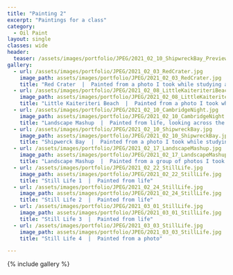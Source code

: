 ```yaml
---
title: "Painting 2"
excerpt: "Paintings for a class"
category:
  - Oil Paint
layout: single
classes: wide
header:
  teaser: /assets/images/portfolio/JPEG/2021_02_10_ShipwreckBay_Preview.jpg
gallery:
  - url: /assets/images/portfolio/JPEG/2021_02_03_RedCrater.jpg
    image_path: assets/images/portfolio/JPEG/2021_02_03_RedCrater.jpg
    title: "Red Crater  |  Painted from a photo I took while studying abroad"
  - url: /assets/images/portfolio/JPEG/2021_02_08_LittleKaiteriteriBeach.jpg
    image_path: assets/images/portfolio/JPEG/2021_02_08_LittleKaiteriteriBeach.jpg
    title: "Little Kaiteriteri Beach  |  Painted from a photo I took while studying abroad"
  - url: /assets/images/portfolio/JPEG/2021_02_10_CambridgeNight.jpg
    image_path: assets/images/portfolio/JPEG/2021_02_10_CambridgeNight.jpg
    title: "Landscape Mashup  |  Painted from life, looking across the Charles River from the BU CFA building to Cambridge"
  - url: /assets/images/portfolio/JPEG/2021_02_10_ShipwreckBay.jpg
    image_path: assets/images/portfolio/JPEG/2021_02_10_ShipwreckBay.jpg
    title: "Shipwerck Bay  |  Painted from a photo I took while studying abroad"
  - url: /assets/images/portfolio/JPEG/2021_02_17_LandscapeMashup.jpg
    image_path: assets/images/portfolio/JPEG/2021_02_17_LandscapeMashup.jpg
    title: "Landscape Mashup  |  Painted from a group of photos I took while studying abroad"
  - url: /assets/images/portfolio/JPEG/2021_02_22_StillLife.jpg
    image_path: assets/images/portfolio/JPEG/2021_02_22_StillLife.jpg
    title: "Still Life 1  |  Painted from life"
  - url: /assets/images/portfolio/JPEG/2021_02_24_StillLife.jpg
    image_path: assets/images/portfolio/JPEG/2021_02_24_StillLife.jpg
    title: "Still Life 2  |  Painted from life"
  - url: /assets/images/portfolio/JPEG/2021_03_01_StillLife.jpg
    image_path: assets/images/portfolio/JPEG/2021_03_01_StillLife.jpg
    title: "Still Life 3  |  Painted from life"
  - url: /assets/images/portfolio/JPEG/2021_03_03_StillLife.jpg
    image_path: assets/images/portfolio/JPEG/2021_03_03_StillLife.jpg
    title: "Still Life 4  |  Painted from a photo"

---
```


{% include gallery %}
